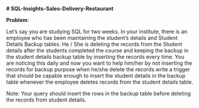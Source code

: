 **# SQL-Insights-Sales-Delivery-Restaurant**

**Problem**:

Let’s say you are studying SQL for two weeks. In your institute, there is an employee who has been maintaining the student’s details and Student Details Backup tables. He / She is deleting the records from the Student details after the students completed the course and keeping the backup in the student details backup table by inserting the records every time. You are noticing this daily and now you want to help him/her by not inserting the records for backup purpose when he/she delete the records.write a trigger that should be capable enough to insert the student details in the backup table whenever the employee deletes records from the student details table.

Note: Your query should insert the rows in the backup table before deleting the records from student details.
